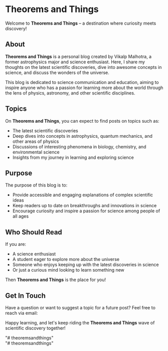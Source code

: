 # Theorems and Things

Welcome to **Theorems and Things** – a destination where curiosity meets discovery!

## About

**Theorems and Things** is a personal blog created by Vikalp Malhotra, a former astrophysics major and science enthusiast. Here, I share my thoughts on the latest scientific discoveries, dive into awesome concepts in science, and discuss the wonders of the universe.

This blog is dedicated to science communication and education, aiming to inspire anyone who has a passion for learning more about the world through the lens of physics, astronomy, and other scientific disciplines.

## Topics

On **Theorems and Things**, you can expect to find posts on topics such as:
- The latest scientific discoveries
- Deep dives into concepts in astrophysics, quantum mechanics, and other areas of physics
- Discussions of interesting phenomena in biology, chemistry, and environmental science
- Insights from my journey in learning and exploring science

## Purpose

The purpose of this blog is to:
- Provide accessible and engaging explanations of complex scientific ideas
- Keep readers up to date on breakthroughs and innovations in science
- Encourage curiosity and inspire a passion for science among people of all ages

## Who Should Read

If you are:
- A science enthusiast
- A student eager to explore more about the universe
- Someone who enjoys keeping up with the latest discoveries in science
- Or just a curious mind looking to learn something new

Then **Theorems and Things** is the place for you!

## Get In Touch

Have a question or want to suggest a topic for a future post? Feel free to reach via email: 

Happy learning, and let's keep riding the **Theorems and Things** wave of scientific discovery together!

"# theoremsandthings"  
"# theoremsandthings"

